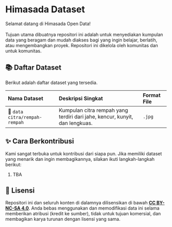 # Himasada Dataset
Selamat datang di Himasada Open Data!<br><br>
Tujuan utama dibuatnya repositori ini adalah untuk menyediakan kumpulan data yang beragam dan mudah diakses bagi yang ingin belajar, berlatih, atau mengembangkan proyek. Repositori ini dikelola oleh komunitas dan untuk komunitas.

## 📚 Daftar Dataset

Berikut adalah daftar dataset yang tersedia.

| Nama Dataset                                         | Deskripsi Singkat                                                               | Format File |
| :--------------------------------------------------- | :------------------------------------------------------------------------------ | :---------- |
| 📁 `data citra/rempah-rempah`                       | Kumpulan citra rempah yang terdiri dari jahe, kencur, kunyit, dan lengkuas. | `.jpg`      |

## ✨ Cara Berkontribusi

Kami sangat terbuka untuk kontribusi dari siapa pun. Jika memiliki dataset yang menarik dan ingin membagikannya, silakan ikuti langkah-langkah berikut:

1.  TBA

## 📜 Lisensi

Repositori ini dan seluruh konten di dalamnya dilisensikan di bawah **[CC BY-NC-SA 4.0](https://creativecommons.org/licenses/by-nc-sa/4.0/)**. Anda bebas menggunakan dan memodifikasi data ini selama memberikan atribusi (kredit ke sumber), tidak untuk tujuan komersial, dan membagikan karya turunan dengan lisensi yang sama.
